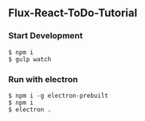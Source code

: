 ## Flux-React-ToDo-Tutorial

### Start Development

```
$ npm i
$ gulp watch
```

### Run with electron

```
$ npm i -g electron-prebuilt
$ npm i
$ electron .
```

